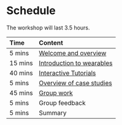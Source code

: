 # Schedule

The workshop will last 3.5 hours.

| Time | Content |
| :--- | :--- |
| 5 mins | [Welcome and overview](../workshop) |
| 15 mins | [Introduction to wearables](../workshop) |
| 40 mins | [Interactive Tutorials](../tutorials) |
| 5 mins | [Overview of case studies](../case-study) |
| 45 mins | [Group work](../case-study) |
| 5 mins | Group feedback |
| 5 mins | Summary |

